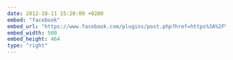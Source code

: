 ```yaml
---
date: 2012-10-11 15:20:09 +0200
embed: "facebook"
embed_url: "https://www.facebook.com/plugins/post.php?href=https%3A%2F%2Fwww.facebook.com%2Fphoto.php%3Ffbid%3D10151714429462524%26set%3Da.10150345935997524.424350.558382523%26type%3D3&width=500"
embed_width: 500
embed_height: 464
type: "right"
---
```




